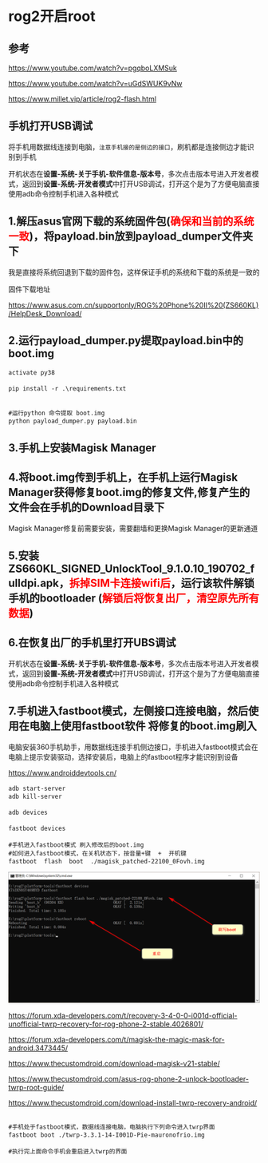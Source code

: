 # rog2开启root

## 参考



https://www.youtube.com/watch?v=pgqboLXMSuk

https://www.youtube.com/watch?v=uGdSWUK9vNw

https://www.millet.vip/article/rog2-flash.html



## 手机打开USB调试

将手机用数据线连接到电脑，`注意手机接的是侧边的接口`，刷机都是连接侧边才能识别到手机

开机状态在**设置-系统-关于手机-软件信息-版本号**，多次点击版本号进入开发者模式，返回到**设置-系统-开发者模式**中打开USB调试，打开这个是为了方便电脑直接使用adb命令控制手机进入各种模式





## 1.解压asus官网下载的系统固件包(<strong style="color:red;">确保和当前的系统一致</strong>)，将payload.bin放到payload_dumper文件夹下

我是直接将系统回退到下载的固件包，这样保证手机的系统和下载的系统是一致的



固件下载地址

https://www.asus.com.cn/supportonly/ROG%20Phone%20II%20(ZS660KL)/HelpDesk_Download/





## 2.运行payload_dumper.py提取payload.bin中的boot.img

```
activate py38

pip install -r .\requirements.txt


#运行python 命令提取 boot.img
python payload_dumper.py payload.bin
```

## 3.手机上安装Magisk Manager



## 4.将boot.img传到手机上，在手机上运行Magisk Manager获得修复boot.img的修复文件,修复产生的文件会在手机的Download目录下

Magisk Manager修复前需要安装，需要翻墙和更换Magisk Manager的更新通道



## 5.安装ZS660KL_SIGNED_UnlockTool_9.1.0.10_190702_fulldpi.apk，<strong style="color:red;">拆掉SIM卡连接wifi后</strong>，运行该软件解锁手机的bootloader (<strong style="color:red;">解锁后将恢复出厂，清空原先所有数据</strong>)





## 6.在恢复出厂的手机里打开UBS调试

开机状态在**设置-系统-关于手机-软件信息-版本号**，多次点击版本号进入开发者模式，返回到**设置-系统-开发者模式**中打开USB调试，打开这个是为了方便电脑直接使用adb命令控制手机进入各种模式



## 7.手机进入fastboot模式，左侧接口连接电脑，然后使用在电脑上使用fastboot软件 将修复的boot.img刷入



电脑安装360手机助手，用数据线连接手机侧边接口，手机进入fastboot模式会在电脑上提示安装驱动，选择安装后，电脑上的fastboot程序才能识别到设备

https://www.androiddevtools.cn/

```
adb start-server
adb kill-server

adb devices

fastboot devices

#手机进入fastboot模式 刷入修改后的boot.img
#如何进入fastboot模式，在关机状态下，按音量+键  +  开机键
fastboot  flash  boot  ./magisk_patched-22100_0Fovh.img

```

![image-20210516105136968](https://raw.githubusercontent.com/yusenyi123/pictures2/master/imgs/20210516105144.png)











https://forum.xda-developers.com/t/recovery-3-4-0-0-i001d-official-unofficial-twrp-recovery-for-rog-phone-2-stable.4026801/

https://forum.xda-developers.com/t/magisk-the-magic-mask-for-android.3473445/

https://www.thecustomdroid.com/download-magisk-v21-stable/



https://www.thecustomdroid.com/asus-rog-phone-2-unlock-bootloader-twrp-root-guide/

https://www.thecustomdroid.com/download-install-twrp-recovery-android/

```

#手机处于fastboot模式，数据线连接电脑，电脑执行下列命令进入twrp界面
fastboot boot ./twrp-3.3.1-14-I001D-Pie-mauronofrio.img

#执行完上面命令手机会重启进入twrp的界面
```

